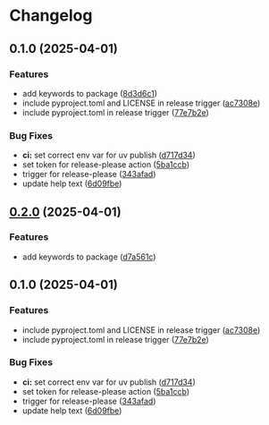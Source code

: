 # Changelog

## 0.1.0 (2025-04-01)


### Features

* add keywords to package ([8d3d6c1](https://github.com/david-fischer/typer-pydantic-config/commit/8d3d6c1b02736bf94baf401add47fbacb60ba15a))
* include pyproject.toml and LICENSE in release trigger ([ac7308e](https://github.com/david-fischer/typer-pydantic-config/commit/ac7308e4cc3a0ceb1d02c28abd723e4801d1d274))
* include pyproject.toml in release trigger ([77e7b2e](https://github.com/david-fischer/typer-pydantic-config/commit/77e7b2ee31af998bc3bd45bd6ca6d885daadc31c))


### Bug Fixes

* **ci:** set correct env var for uv publish ([d717d34](https://github.com/david-fischer/typer-pydantic-config/commit/d717d3451cb8b64d81e79a4182965c17091dfd7c))
* set token for release-please action ([5ba1ccb](https://github.com/david-fischer/typer-pydantic-config/commit/5ba1ccb46b4f9d7eb007feac3903e303a49296e3))
* trigger for release-please ([343afad](https://github.com/david-fischer/typer-pydantic-config/commit/343afad57e792a540a78bfa83b2423440e13f696))
* update help text ([6d09fbe](https://github.com/david-fischer/typer-pydantic-config/commit/6d09fbed2e2be1627105dadea227167d0a8e61d0))

## [0.2.0](https://github.com/david-fischer/typer-pydantic-config/compare/v0.1.0...v0.2.0) (2025-04-01)


### Features

* add keywords to package ([d7a561c](https://github.com/david-fischer/typer-pydantic-config/commit/d7a561cf2c2868dbccb6f5839d977c9759c4d175))

## 0.1.0 (2025-04-01)


### Features

* include pyproject.toml and LICENSE in release trigger ([ac7308e](https://github.com/david-fischer/typer-pydantic-config/commit/ac7308e4cc3a0ceb1d02c28abd723e4801d1d274))
* include pyproject.toml in release trigger ([77e7b2e](https://github.com/david-fischer/typer-pydantic-config/commit/77e7b2ee31af998bc3bd45bd6ca6d885daadc31c))


### Bug Fixes

* **ci:** set correct env var for uv publish ([d717d34](https://github.com/david-fischer/typer-pydantic-config/commit/d717d3451cb8b64d81e79a4182965c17091dfd7c))
* set token for release-please action ([5ba1ccb](https://github.com/david-fischer/typer-pydantic-config/commit/5ba1ccb46b4f9d7eb007feac3903e303a49296e3))
* trigger for release-please ([343afad](https://github.com/david-fischer/typer-pydantic-config/commit/343afad57e792a540a78bfa83b2423440e13f696))
* update help text ([6d09fbe](https://github.com/david-fischer/typer-pydantic-config/commit/6d09fbed2e2be1627105dadea227167d0a8e61d0))
